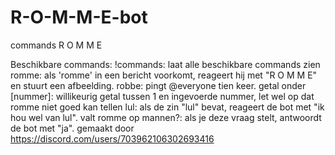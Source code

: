 # R-O-M-M-E-bot
commands R O M M E

Beschikbare commands:
!commands: laat alle beschikbare commands zien
romme: als 'romme' in een bericht voorkomt, reageert hij met "R O M M E" en stuurt een afbeelding.
robbe: pingt @everyone tien keer.
getal onder [nummer]: willikeurig getal tussen 1 en ingevoerde nummer, let wel op dat romme niet goed kan tellen
lul: als de zin "lul" bevat, reageert de bot met "ik hou wel van lul".
valt romme op mannen?: als je deze vraag stelt, antwoordt de bot met "ja".
gemaakt door https://discord.com/users/703962106302693416
